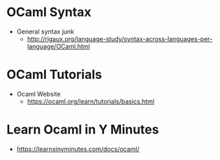 # OCaml Syntax
- General syntax junk
    - http://rigaux.org/language-study/syntax-across-languages-per-language/OCaml.html

# OCaml Tutorials
- Ocaml Website
    - https://ocaml.org/learn/tutorials/basics.html

# Learn Ocaml in Y Minutes
- https://learnxinyminutes.com/docs/ocaml/
